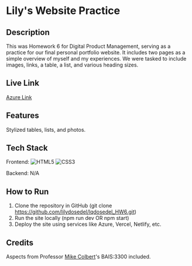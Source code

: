 # Lily's Website Practice

## Description
This was Homework 6 for Digital Product Management, serving as a practice for our final personal portfolio website. It includes two pages as a simple overview of myself and my experiences. We were tasked to include images, links, a table, a list, and various heading sizes. 

## Live Link
[Azure Link](https://victorious-pond-0b44d3f1e.6.azurestaticapps.net)

## Features
Stylized tables, lists, and photos. 

## Tech Stack
Frontend: ![HTML5](https://img.shields.io/badge/HTML5-E34F26?style=for-the-badge&logo=html5&logoColor=white) ![CSS3](https://img.shields.io/badge/CSS3-1572B6?style=for-the-badge&logo=css3&logoColor=white)

Backend: N/A

## How to Run
1. Clone the repository in GitHub (git clone https://github.com/lilydosedel/lqdosedel_HW6.git)
2. Run the site locally (npm run dev OR npm start)
3. Deploy the site using services like Azure, Vercel, Netlify, etc.

## Credits 
Aspects from Professor [Mike Colbert](https://github.com/mikecolbert)'s BAIS:3300 included.

